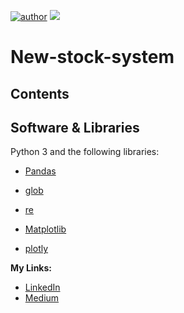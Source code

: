 [![author](https://img.shields.io/badge/author-LeandroMinervino-red.svg)](https://www.linkedin.com/in/leandro-minervino-b469681b/) [![](https://img.shields.io/badge/python-3.7.12+-blue.svg)](https://www.python.org/downloads/release/python-365/) 

# New-stock-system

## Contents






## Software & Libraries

Python 3 and the following libraries:

-   [Pandas](http://pandas.pydata.org/)
-   [glob](https://docs.python.org/3/library/glob.html)
-   [re](https://docs.python.org/3/library/re.html)

-   [Matplotlib](https://matplotlib.org/)
-   [plotly](https://plotly.com/)


**My Links:**
* [LinkedIn](https://www.linkedin.com/in/leandro-minervino-b469681b/)
* [Medium](https://medium.com/@leandro-minervino)
